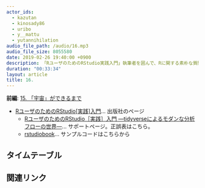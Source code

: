 ```yaml
---
actor_ids:
  - kazutan
  - kinosady86
  - uribo
  - y__mattu
  - yutannihilation
audio_file_path: /audio/16.mp3
audio_file_size: 8055580
date: 2019-02-26 19:40:00 +0900
description: 「RユーザのためのRStudio実践入門」執筆者を囲んで、Rに関する素朴な質問に対して議論しました。
duration: "00:33:34"
layout: article
title: 16. 
---
```


**前編**: [15. 「宇宙」ができるまで](https://rlangradio.org/episode/15)

- [RユーザのためのRStudio[実践]入門](https://gihyo.jp/book/2018/978-4-7741-9853-8)... 出版社のページ
    - [RユーザのためのRStudio［実践］入門 ―tidyverseによるモダンな分析フローの世界―](https://gihyo.jp/book/2018/978-4-7741-9853-8/support)... サポートページ。正誤表はこちら。
    - [rstudiobook](https://github.com/ghmagazine/rstudiobooksample)... サンプルコードはこちらから

## タイムテーブル

## 関連リンク

